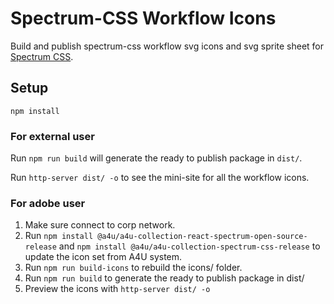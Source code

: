 # Spectrum-CSS Workflow Icons 

Build and publish spectrum-css workflow svg icons and svg sprite sheet for [Spectrum CSS](https://github.com/adobe/spectrum-css).

## Setup

```
npm install
```

### For external user

Run `npm run build` will generate the ready to publish package in `dist/`.

Run `http-server dist/ -o` to see the mini-site for all the workflow icons.

### For adobe user

1. Make sure connect to corp network.
2. Run `npm install @a4u/a4u-collection-react-spectrum-open-source-release` and `npm install @a4u/a4u-collection-spectrum-css-release` to update the icon set from A4U system.
3. Run `npm run build-icons` to rebuild the icons/ folder.
4. Run `npm run build` to generate the ready to publish package in dist/
5. Preview the icons with `http-server dist/ -o`


